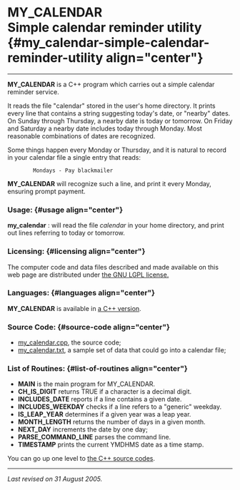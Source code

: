 MY\_CALENDAR\
Simple calendar reminder utility {#my_calendar-simple-calendar-reminder-utility align="center"}
================================

------------------------------------------------------------------------

**MY\_CALENDAR** is a C++ program which carries out a simple calendar
reminder service.

It reads the file "calendar" stored in the user's home directory. It
prints every line that contains a string suggesting today's date, or
"nearby" dates. On Sunday through Thursday, a nearby date is today or
tomorrow. On Friday and Saturday a nearby date includes today through
Monday. Most reasonable combinations of dates are recognized.

Some things happen every Monday or Thursday, and it is natural to record
in your calendar file a single entry that reads:

            Mondays - Pay blackmailer
          

**MY\_CALENDAR** will recognize such a line, and print it every Monday,
ensuring prompt payment.

### Usage: {#usage align="center"}

 **my\_calendar** 
:   will read the file *calendar* in your home directory, and print out
    lines referring to today or tomorrow.

### Licensing: {#licensing align="center"}

The computer code and data files described and made available on this
web page are distributed under [the GNU LGPL
license.](../../txt/gnu_lgpl.txt)

### Languages: {#languages align="center"}

**MY\_CALENDAR** is available in [a C++
version](../../cpp_src/my_calendar/my_calendar.html).

### Source Code: {#source-code align="center"}

-   [my\_calendar.cpp](my_calendar.cpp), the source code;
-   [my\_calendar.txt](my_calendar.txt), a sample set of data that could
    go into a calendar file;

### List of Routines: {#list-of-routines align="center"}

-   **MAIN** is the main program for MY\_CALENDAR.
-   **CH\_IS\_DIGIT** returns TRUE if a character is a decimal digit.
-   **INCLUDES\_DATE** reports if a line contains a given date.
-   **INCLUDES\_WEEKDAY** checks if a line refers to a "generic"
    weekday.
-   **IS\_LEAP\_YEAR** determines if a given year was a leap year.
-   **MONTH\_LENGTH** returns the number of days in a given month.
-   **NEXT\_DAY** increments the date by one day;
-   **PARSE\_COMMAND\_LINE** parses the command line.
-   **TIMESTAMP** prints the current YMDHMS date as a time stamp.

You can go up one level to [the C++ source codes](../cpp_src.html).

------------------------------------------------------------------------

*Last revised on 31 August 2005.*
